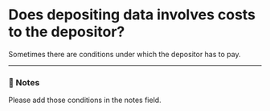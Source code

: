 # Does depositing data involves costs to the depositor?

Sometimes there are conditions under which the depositor has to pay.

---

### 📝 Notes 
Please add those conditions in the notes field.